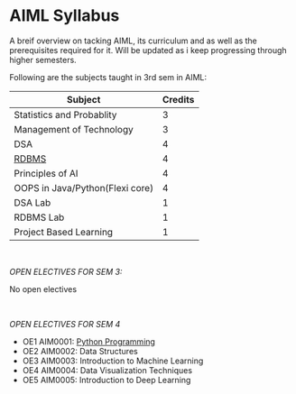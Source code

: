 # AIML Syllabus
A breif overview on tacking AIML, its curriculum and as well as the prerequisites required for it. Will be updated as i keep progressing through higher semesters.

Following are the subjects taught in 3rd sem in AIML:
<table>
  <thead>
    <tr>
      <th>Subject</th>
      <th>Credits</th>
    </tr>
  </thead>
  <tbody>
    <tr>
      <td>Statistics and Probablity</td>
        <td>3</td>
    </tr>
    <tr>
      <td>Management of Technology</td>
      <td>3</td>
    </tr>
    <tr>
      <td>DSA</td>
      <td>4</td>
    </tr>
    <tr>
      <td><a href = "https://cloud.google.com/learn/what-is-a-relational-database#:~:text=A%20relational%20database%20management%20system,SQL%20Server%2C%20and%20Oracle%20Database.">RDBMS</a></td>
      <td>4</td>
    </tr>
    <tr>
      <td>Principles of AI</td>
      <td>4</td>
    </tr>
    <tr>
      <td>OOPS in Java/Python(Flexi core)</td>
      <td>4</td>
    </tr>
    <tr>
      <td>DSA Lab</td>
      <td>1</td>
    </tr>
    <tr>
      <td>RDBMS Lab</td>
    <td>1</td>
    </tr>
    <tr>
      <td>Project Based Learning</td>
      <td>1</td>
    </tr>
  </tbody>
</table>
<br>

<em>OPEN ELECTIVES FOR SEM 3:</em>
<P>No open electives</P>
<br>

<em>OPEN ELECTIVES FOR SEM 4</EM>
<ul>
  <li> OE1 AIM0001: <a href="https://roadmap.sh/python">Python Programming</a></li>
  <li>OE2 AIM0002: Data Structures</li>
  <li>OE3 AIM0003: Introduction to Machine Learning</li>
  <li>OE4 AIM0004: Data Visualization Techniques</li>
  <li>OE5 AIM0005: Introduction to Deep Learning</li>
</ul>
